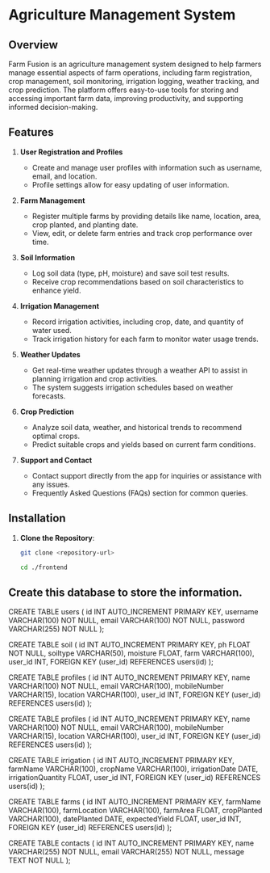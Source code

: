 # Agriculture Management System


## Overview
Farm Fusion is an agriculture management system designed to help farmers manage essential aspects of farm operations, including farm registration, crop management, soil monitoring, irrigation logging, weather tracking, and crop prediction. The platform offers easy-to-use tools for storing and accessing important farm data, improving productivity, and supporting informed decision-making.

## Features

1. **User Registration and Profiles**
   - Create and manage user profiles with information such as username, email, and location.
   - Profile settings allow for easy updating of user information.

2. **Farm Management**
   - Register multiple farms by providing details like name, location, area, crop planted, and planting date.
   - View, edit, or delete farm entries and track crop performance over time.

3. **Soil Information**
   - Log soil data (type, pH, moisture) and save soil test results.
   - Receive crop recommendations based on soil characteristics to enhance yield.

4. **Irrigation Management**
   - Record irrigation activities, including crop, date, and quantity of water used.
   - Track irrigation history for each farm to monitor water usage trends.

5. **Weather Updates**
   - Get real-time weather updates through a weather API to assist in planning irrigation and crop activities.
   - The system suggests irrigation schedules based on weather forecasts.

6. **Crop Prediction**
   - Analyze soil data, weather, and historical trends to recommend optimal crops.
   - Predict suitable crops and yields based on current farm conditions.

7. **Support and Contact**
   - Contact support directly from the app for inquiries or assistance with any issues.
   - Frequently Asked Questions (FAQs) section for common queries.

## Installation

1. **Clone the Repository**:
   ```bash
   git clone <repository-url>
   ```
   ```bash
   cd ./frontend
   ```

## Create this database to store the information.

CREATE TABLE users (
    id INT AUTO_INCREMENT PRIMARY KEY,
    username VARCHAR(100) NOT NULL,
    email VARCHAR(100) NOT NULL,
    password VARCHAR(255) NOT NULL
);

CREATE TABLE soil (
    id INT AUTO_INCREMENT PRIMARY KEY,
    ph FLOAT NOT NULL,
    soiltype VARCHAR(50),
    moisture FLOAT,
    farm VARCHAR(100),
    user_id INT,
    FOREIGN KEY (user_id) REFERENCES users(id)
);

CREATE TABLE profiles (
    id INT AUTO_INCREMENT PRIMARY KEY,
    name VARCHAR(100) NOT NULL,
    email VARCHAR(100),
    mobileNumber VARCHAR(15),
    location VARCHAR(100),
    user_id INT,
    FOREIGN KEY (user_id) REFERENCES users(id)
);

CREATE TABLE profiles (
    id INT AUTO_INCREMENT PRIMARY KEY,
    name VARCHAR(100) NOT NULL,
    email VARCHAR(100),
    mobileNumber VARCHAR(15),
    location VARCHAR(100),
    user_id INT,
    FOREIGN KEY (user_id) REFERENCES users(id)
);

CREATE TABLE irrigation (
    id INT AUTO_INCREMENT PRIMARY KEY,
    farmName VARCHAR(100),
    cropName VARCHAR(100),
    irrigationDate DATE,
    irrigationQuantity FLOAT,
    user_id INT,
    FOREIGN KEY (user_id) REFERENCES users(id)
);

CREATE TABLE farms (
    id INT AUTO_INCREMENT PRIMARY KEY,
    farmName VARCHAR(100),
    farmLocation VARCHAR(100),
    farmArea FLOAT,
    cropPlanted VARCHAR(100),
    datePlanted DATE,
    expectedYield FLOAT,
    user_id INT,
    FOREIGN KEY (user_id) REFERENCES users(id)
);

CREATE TABLE contacts (
    id INT AUTO_INCREMENT PRIMARY KEY,
    name VARCHAR(255) NOT NULL,
    email VARCHAR(255) NOT NULL,
    message TEXT NOT NULL
);

